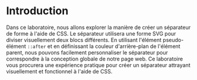 # Introduction

Dans ce laboratoire, nous allons explorer la manière de créer un séparateur de forme à l'aide de CSS. Le séparateur utilisera une forme SVG pour diviser visuellement deux blocs différents. En utilisant l'élément pseudo-élément `::after` et en définissant la couleur d'arrière-plan de l'élément parent, nous pouvons facilement personnaliser le séparateur pour correspondre à la conception globale de notre page web. Ce laboratoire vous procurera une expérience pratique pour créer un séparateur attrayant visuellement et fonctionnel à l'aide de CSS.
